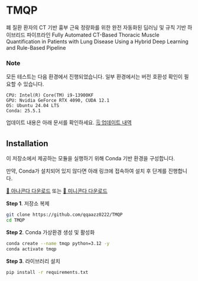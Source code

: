 # TMQP

폐 질환 환자의 CT 기반 흉부 근육 정량화를 위한 완전 자동화된 딥러닝 및 규칙 기반 하이브리드 파이프라인
Fully Automated CT-Based Thoracic Muscle Quantification in Patients with Lung Disease Using a Hybrid Deep Learning and Rule-Based Pipeline

### Note

모든 테스트는 다음 환경에서 진행되었습니다. 일부 환경에서는 버전 호환성 확인이 필요할 수 있습니다.

    CPU: Intel(R) Core(TM) i9-13900KF
    GPU: Nvidia GeForce RTX 4090, CUDA 12.1
    OS: Ubuntu 24.04 LTS
    Conda: 25.5.1

업데이트 내용은 아래 문서를 확인하세요.
[🗒️ 업데이트 내역](UPDATE.md)

## Installation

이 저장소에서 제공하는 모듈을 실행하기 위해 Conda 기반 환경을 구성합니다.

만약, Conda가 설치되어 있지 않다면 아래 링크에 접속하여 설치 후 단계를 진행합니다.

[🔗 아나콘다 다운로드](https://www.anaconda.com/download/success) 또는 [🔗 미니콘다 다운로드](https://www.anaconda.com/docs/getting-started/miniconda/main)

**Step 1**. 저장소 복제

```bash
git clone https://github.com/qqaazz0222/TMQP
cd TMQP
```

**Step 2**. Conda 가상환경 생성 및 활성화

```bash
conda create --name tmqp python=3.12 -y
conda activate tmqp
```

**Step 3**. 라이브러리 설치

```bash
pip install -r requirements.txt
```
